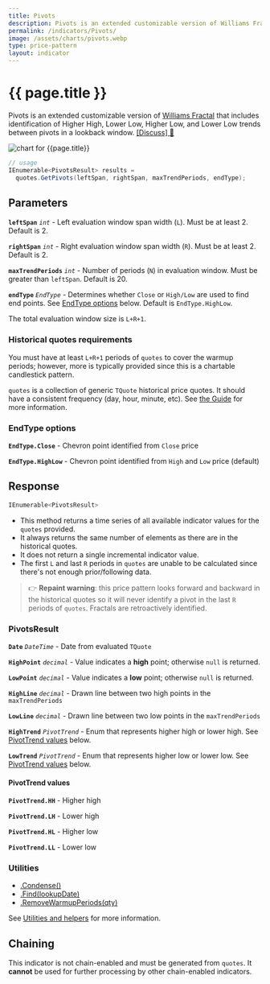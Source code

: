 ```yaml
---
title: Pivots
description: Pivots is an extended customizable version of Williams Fractal that includes identification of Higher High, Lower Low, Higher Low, and Lower Low trends between pivots in a lookback window.
permalink: /indicators/Pivots/
image: /assets/charts/pivots.webp
type: price-pattern
layout: indicator
---
```


# {{ page.title }}

Pivots is an extended customizable version of <a href="{{site.baseurl}}/indicators/Fractal/#content" rel="nofollow">Williams Fractal</a> that includes identification of Higher High, Lower Low, Higher Low, and Lower Low trends between pivots in a lookback window.
[[Discuss] &#128172;]({{site.github.repository_url}}/discussions/436 "Community discussion about this indicator")

![chart for {{page.title}}]({{site.baseurl}}{{page.image}})

```csharp
// usage
IEnumerable<PivotsResult> results =
  quotes.GetPivots(leftSpan, rightSpan, maxTrendPeriods, endType);
```

## Parameters

**`leftSpan`** _`int`_ - Left evaluation window span width (`L`).  Must be at least 2.  Default is 2.

**`rightSpan`** _`int`_ - Right evaluation window span width (`R`).  Must be at least 2.  Default is 2.

**`maxTrendPeriods`** _`int`_ - Number of periods (`N`) in evaluation window.  Must be greater than `leftSpan`.  Default is 20.

**`endType`** _`EndType`_ - Determines whether `Close` or `High/Low` are used to find end points.  See [EndType options](#endtype-options) below.  Default is `EndType.HighLow`.

The total evaluation window size is `L+R+1`.

### Historical quotes requirements

You must have at least `L+R+1` periods of `quotes` to cover the warmup periods; however, more is typically provided since this is a chartable candlestick pattern.

`quotes` is a collection of generic `TQuote` historical price quotes.  It should have a consistent frequency (day, hour, minute, etc).  See [the Guide]({{site.baseurl}}/guide/#historical-quotes) for more information.

### EndType options

**`EndType.Close`** - Chevron point identified from `Close` price

**`EndType.HighLow`** - Chevron point identified from `High` and `Low` price (default)

## Response

```csharp
IEnumerable<PivotsResult>
```

- This method returns a time series of all available indicator values for the `quotes` provided.
- It always returns the same number of elements as there are in the historical quotes.
- It does not return a single incremental indicator value.
- The first `L` and last `R` periods in `quotes` are unable to be calculated since there's not enough prior/following data.

> &#128073; **Repaint warning**: this price pattern looks forward and backward in the historical quotes so it will never identify a pivot in the last `R` periods of `quotes`.  Fractals are retroactively identified.

### PivotsResult

**`Date`** _`DateTime`_ - Date from evaluated `TQuote`

**`HighPoint`** _`decimal`_ - Value indicates a **high** point; otherwise `null` is returned.

**`LowPoint`** _`decimal`_ - Value indicates a **low** point; otherwise `null` is returned.

**`HighLine`** _`decimal`_ - Drawn line between two high points in the `maxTrendPeriods`

**`LowLine`** _`decimal`_ - Drawn line between two low points in the `maxTrendPeriods`

**`HighTrend`** _`PivotTrend`_ - Enum that represents higher high or lower high.  See [PivotTrend values](#pivottrend-values) below.

**`LowTrend`** _`PivotTrend`_ - Enum that represents higher low or lower low.  See [PivotTrend values](#pivottrend-values) below.

#### PivotTrend values

**`PivotTrend.HH`** - Higher high

**`PivotTrend.LH`** - Lower high

**`PivotTrend.HL`** - Higher low

**`PivotTrend.LL`** - Lower low

### Utilities

- [.Condense()]({{site.baseurl}}/utilities#condense)
- [.Find(lookupDate)]({{site.baseurl}}/utilities#find-indicator-result-by-date)
- [.RemoveWarmupPeriods(qty)]({{site.baseurl}}/utilities#remove-warmup-periods)

See [Utilities and helpers]({{site.baseurl}}/utilities#utilities-for-indicator-results) for more information.

## Chaining

This indicator is not chain-enabled and must be generated from `quotes`.  It **cannot** be used for further processing by other chain-enabled indicators.
